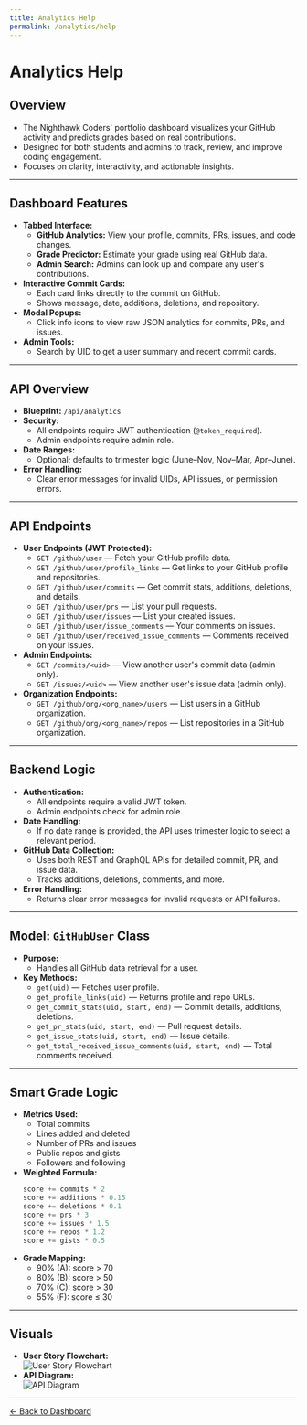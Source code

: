 ```yaml
---
title: Analytics Help
permalink: /analytics/help
---
```


# Analytics Help

## Overview

- The Nighthawk Coders' portfolio dashboard visualizes your GitHub activity and predicts grades based on real contributions.
- Designed for both students and admins to track, review, and improve coding engagement.
- Focuses on clarity, interactivity, and actionable insights.

---

## Dashboard Features

- **Tabbed Interface:**  
  - **GitHub Analytics:** View your profile, commits, PRs, issues, and code changes.
  - **Grade Predictor:** Estimate your grade using real GitHub data.
  - **Admin Search:** Admins can look up and compare any user's contributions.
- **Interactive Commit Cards:**  
  - Each card links directly to the commit on GitHub.
  - Shows message, date, additions, deletions, and repository.
- **Modal Popups:**  
  - Click info icons to view raw JSON analytics for commits, PRs, and issues.
- **Admin Tools:**  
  - Search by UID to get a user summary and recent commit cards.

---

## API Overview

- **Blueprint:** `/api/analytics`
- **Security:**  
  - All endpoints require JWT authentication (`@token_required`).
  - Admin endpoints require admin role.
- **Date Ranges:**  
  - Optional; defaults to trimester logic (June–Nov, Nov–Mar, Apr–June).
- **Error Handling:**  
  - Clear error messages for invalid UIDs, API issues, or permission errors.

---

## API Endpoints

- **User Endpoints (JWT Protected):**
  - `GET /github/user` — Fetch your GitHub profile data.
  - `GET /github/user/profile_links` — Get links to your GitHub profile and repositories.
  - `GET /github/user/commits` — Get commit stats, additions, deletions, and details.
  - `GET /github/user/prs` — List your pull requests.
  - `GET /github/user/issues` — List your created issues.
  - `GET /github/user/issue_comments` — Your comments on issues.
  - `GET /github/user/received_issue_comments` — Comments received on your issues.
- **Admin Endpoints:**
  - `GET /commits/<uid>` — View another user's commit data (admin only).
  - `GET /issues/<uid>` — View another user's issue data (admin only).
- **Organization Endpoints:**
  - `GET /github/org/<org_name>/users` — List users in a GitHub organization.
  - `GET /github/org/<org_name>/repos` — List repositories in a GitHub organization.

---

## Backend Logic

- **Authentication:**  
  - All endpoints require a valid JWT token.
  - Admin endpoints check for admin role.
- **Date Handling:**  
  - If no date range is provided, the API uses trimester logic to select a relevant period.
- **GitHub Data Collection:**  
  - Uses both REST and GraphQL APIs for detailed commit, PR, and issue data.
  - Tracks additions, deletions, comments, and more.
- **Error Handling:**  
  - Returns clear error messages for invalid requests or API failures.

---

## Model: `GitHubUser` Class

- **Purpose:**  
  - Handles all GitHub data retrieval for a user.
- **Key Methods:**
  - `get(uid)` — Fetches user profile.
  - `get_profile_links(uid)` — Returns profile and repo URLs.
  - `get_commit_stats(uid, start, end)` — Commit details, additions, deletions.
  - `get_pr_stats(uid, start, end)` — Pull request details.
  - `get_issue_stats(uid, start, end)` — Issue details.
  - `get_total_received_issue_comments(uid, start, end)` — Total comments received.

---

## Smart Grade Logic

- **Metrics Used:**
  - Total commits
  - Lines added and deleted
  - Number of PRs and issues
  - Public repos and gists
  - Followers and following
- **Weighted Formula:**
  ```js
  score += commits * 2
  score += additions * 0.15
  score += deletions * 0.1
  score += prs * 3
  score += issues * 1.5
  score += repos * 1.2
  score += gists * 0.5
  ```
- **Grade Mapping:**
  - 90% (A): score > 70
  - 80% (B): score > 50
  - 70% (C): score > 30
  - 55% (F): score ≤ 30

---

## Visuals

- **User Story Flowchart:**  
  ![User Story Flowchart](https://github.com/user-attachments/assets/2d239164-71ef-4693-9899-2cfe41ab38f6)
- **API Diagram:**  
  ![API Diagram](https://github.com/user-attachments/assets/f44da398-cb3d-43ef-b79b-9c6fdd6c30cd)

---

<a href="/dashboard" class="inline-block mb-4 px-4 py-2 rounded bg-blue-600 hover:bg-blue-700 text-white font-semibold no-underline">
  ← Back to Dashboard
</a>

